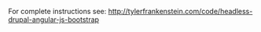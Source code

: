For complete instructions see: http://tylerfrankenstein.com/code/headless-drupal-angular-js-bootstrap

